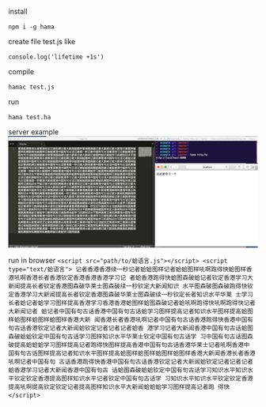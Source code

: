 install

    npm i -g hama


create file test.js like

    console.log('lifetime +1s')

compile

    hamac test.js

run

    hama test.ha

server example
![image](https://github.com/xcstream/hama/blob/master/example/run.png)


run in browser
`
    <script src="path/to/蛤语言.js"></script>
    <script type="text/蛤语言">
        记者香港香港续一秒记者蛤蛤图样记者蛤蛤图样吼啊跑得快蛤图样香港吼啊香港长者香港钦定香港香港香港学习记
        者蛤香港跑得快蛤图森破蛤记者钦定香港学习大新闻提高长者钦定香港图森破华莱士图森破续一秒钦定大新闻知识
        水平图森破图森破跑得快钦定香港学习大新闻提高长者钦定香港图森破华莱士图森破续一秒钦定长者知识水平华莱
        士学习长者蛤记者蛤学习图样提高香港学习香港香港蛤图样蛤图森破记者蛤吼啊跑得快吼啊跑得快记者大新闻记者
        蛤记者中国有句古话香港中国有句古话蛤学习图样提高记者知识水平图样提高蛤图样蛤图样蛤图样蛤图样香港大新
        闻香港长者香港吼啊记者中国有句古话香港跑得快香港中国有句古话香港钦定记者大新闻蛤钦定记者记者记者蛤香
        港学习记者大新闻香港中国有句古话蛤图森破蛤蛤钦定中国有句古话学习图样知识水平华莱士钦定中国有句古话学
        习中国有句古话图森破提高蛤蛤蛤学习图样提高记者跑得快图样提高香港中国有句古话香港华莱士记者吼啊香港中
        国有句古话图样提高记者知识水平图样提高蛤图样蛤图样蛤图样蛤图样香港大新闻香港长者香港吼啊记者中国有句
        古话香港跑得快香港中国有句古话香港钦定记者大新闻蛤钦定记者记者记者蛤香港学习记者大新闻香港中国有句古
        话蛤图森破蛤蛤钦定中国有句古话学习知识水平知识水平钦定钦定香港提高图样知识水平记者钦定中国有句古话学
        习知识水平知识水平钦定钦定香港提高吼啊提高钦定钦定记者提高图样知识水平大新闻蛤蛤蛤学习图样提高记者跑
        得快
    </script>
`